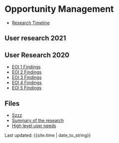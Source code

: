 # Opportunity Management

- [Research Timeline](timeline/)

## User research 2021

## User Research 2020
- [EOI 1 Findings]()
- [EOI 2 Findings]()
- [EOI 3 Findings]()
- [EOI 4 Findings]()
- [EOI 5 Findings]()

## Files
- [Szzz](overview/)
- [Summary of the research](yyy/)
- [High level user needs](zzz/)

<div>Last updated: {{site.time | date_to_string}}</div>
